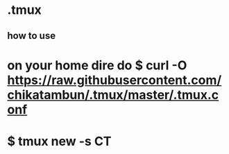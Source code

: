 # .tmux
## how to use
# on your home dire do $ curl -O https://raw.githubusercontent.com/chikatambun/.tmux/master/.tmux.conf
# $ tmux new -s CT
